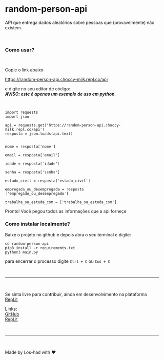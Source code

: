 # random-person-api

<main>
  <p>API que entrega dados aleatórios sobre pessoas que (provavelmente) não existem.</p>
  <article>
    <br>
    <h3>Como usar?</h3>
    <br>
    <p>Copie o link abaixo</p>
    <a href="https://random-person-api.choccy-milk.repl.co/api" class="api_link">https://random-person-api.choccy-milk.repl.co/api</a>
    <p>e digite no seu editor de código: <br><i><strong>AVISO: este é apenas um exemplo de uso em python.</strong></i></p><br>

```
import requests 
import json 

api = requests.get('https://random-person-api.choccy-milk.repl.co/api')
resposta = json.loads(api.text)


nome = resposta['nome']

email = resposta['email']

idade = resposta['idade']

senha = resposta['senha']

estado_civil = resposta['estado_civil']

empregada_ou_desempregada = resposta
['empregado_ou_desempregado']

trabalha_ou_estuda_com = ['trabalha_ou_estuda_com']
   ```
   <p>Pronto! Você pegou todos as informações que a api forneçe</p>
   <h3>Como instalar localmente?</h3>
   Baixe o projeto no github e depois abra o seu terminal e digite:

   ```
   cd random-person-api
   pip3 install -r requirements.txt
   python3 main.py
   ```
  para encerrar o processo digite ``Ctrl + C`` ou ``Cmd + C``
  </article>
  <br>
  <hr>
  <br>
  <footer>
    <p>Se sinta livre para contribuir, ainda em desenvolvimento na plataforma <a href="https://replit.com">Repl.it</a></p>
    <p>Links: <br><a href="htts://github.com/Los-had/random-person-api">GitHub</a> <br><a href="https://replit.com/@choccy-milk/random-person-api?v=1">Repl.it</a></p>
    <br><hr><br>
    <p>Made by Los-had with ❤</p>
  </footer>
</main>